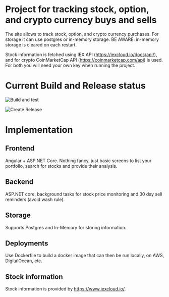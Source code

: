 # Project for tracking stock, option, and crypto currency buys and sells

The site allows to track stock, option, and crypto currency purchases. For storage it can use postgres or in-memory storage. BE AWARE: in-memory storage is cleared on each restart.

Stock information is fetched using IEX API (https://iexcloud.io/docs/api/), and for crypto CoinMarketCap API (https://coinmarketcap.com/api) is used. For both you will need your own key when running the project.
# Current Build and Release status

![Build and test](https://github.com/laimis/stock-analysis/workflows/Build%20and%20test/badge.svg)

![Create Release](https://github.com/laimis/stock-analysis/workflows/Create%20Release/badge.svg)

# Implementation

## Frontend

Angular + ASP.NET Core. Nothing fancy, just basic screens to list your portfolio, search for stocks and provide their analysis.

## Backend

ASP.NET core, background tasks for stock price monitoring and 30 day sell reminders (avoid wash rule).

## Storage

Supports Postgres and In-Memory for storing information.

## Deployments

Use Dockerfile to build a docker image that can then be run locally, on AWS, DigitalOcean, etc.

## Stock information

Stock information is provided by https://www.iexcloud.io/.
